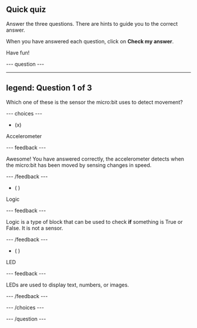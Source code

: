 ## Quick quiz

Answer the three questions. There are hints to guide you to the correct answer.

When you have answered each question, click on **Check my answer**.

Have fun!

--- question ---

---
legend: Question 1 of 3
---

Which one of these is the sensor the micro:bit uses to detect movement?

--- choices ---

- (x) 

Accelerometer

  --- feedback ---

  Awesome! You have answered correctly, the accelerometer detects when the micro:bit has been moved by sensing changes in speed.

  --- /feedback ---

- ( ) 

Logic

  --- feedback ---
  
  Logic is a type of block that can be used to check **if** something is True or False. It is not a sensor.

  --- /feedback ---

- ( )

LED

  --- feedback ---

  LEDs are used to display text, numbers, or images.

  --- /feedback ---

--- /choices ---

--- /question ---
